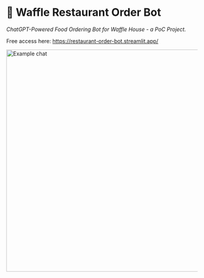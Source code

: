 # 🧇 Waffle Restaurant Order Bot

*ChatGPT-Powered Food Ordering Bot for Waffle House - a PoC Project.*

Free access here: https://restaurant-order-bot.streamlit.app/

<img width="584" alt="Example chat" src="https://github.com/codeananda/restaurant_order_bot/assets/51246969/f0786266-e389-4e5c-8c51-5c087e7f2959">
